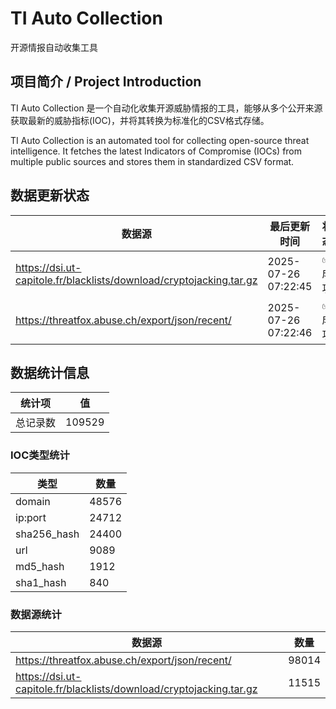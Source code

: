 # TI Auto Collection

 开源情报自动收集工具

## 项目简介 / Project Introduction

TI Auto Collection 是一个自动化收集开源威胁情报的工具，能够从多个公开来源获取最新的威胁指标(IOC)，并将其转换为标准化的CSV格式存储。

TI Auto Collection is an automated tool for collecting open-source threat intelligence. It fetches the latest Indicators of Compromise (IOCs) from multiple public sources and stores them in standardized CSV format.

## 数据更新状态

| 数据源 | 最后更新时间 | 状态 |
|--------|------------|------|
| https://dsi.ut-capitole.fr/blacklists/download/cryptojacking.tar.gz | 2025-07-26 07:22:45 | ✅ 成功 |
| https://threatfox.abuse.ch/export/json/recent/ | 2025-07-26 07:22:46 | ✅ 成功 |


























































































































## 数据统计信息

| 统计项 | 值 |
|--------|----|
| 总记录数 | 109529 |

### IOC类型统计

| 类型 | 数量 |
|------|------|
| domain | 48576 |
| ip:port | 24712 |
| sha256_hash | 24400 |
| url | 9089 |
| md5_hash | 1912 |
| sha1_hash | 840 |

### 数据源统计

| 数据源 | 数量 |
|--------|------|
| https://threatfox.abuse.ch/export/json/recent/ | 98014 |
| https://dsi.ut-capitole.fr/blacklists/download/cryptojacking.tar.gz | 11515 |

